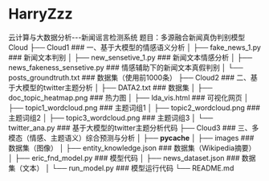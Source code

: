 # HarryZzz
云计算与大数据分析---新闻谣言检测系统
题目：多源融合新闻真伪判别模型
Cloud
├── Cloud1   ### 一、基于大模型的情感语义分析
│   ├── fake_news_1.py   ### 新闻文本判别
│   ├── new_sensetive_1.py   ### 新闻文本情感分析
│   ├── news_fakeness_sensetive.py   ### 情感辅助下的新闻文本真假判别
│   └── posts_groundtruth.txt   ### 数据集（使用前1000条）
├── Cloud2   ### 二、基于大模型的twitter主题分析
│   ├── DATA2.txt   ### 数据集
│   ├── doc_topic_heatmap.png   ### 热力图
│   ├── lda_vis.html   ### 可视化网页
│   ├── topic1_wordcloud.png   ### 主题词组1
│   ├── topic2_wordcloud.png   ### 主题词组2
│   ├── topic3_wordcloud.png   ### 主题词组3
│   └── twitter_ana.py   ### 基于大模型的twitter主题分析代码
├── Cloud3   ### 三、多模态（情感、主题语义）综合预测与分析
│   ├── __pycache__
│   ├── images   ### 数据集（图像）
│   ├── entity_knowledge.json   ### 数据集（Wikipedia摘要）
│   ├── eric_fnd_model.py   ### 模型代码
│   ├── news_dataset.json   ### 数据集（文本）
│   └── run_model.py   ### 模型运行代码
└── README.md
